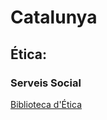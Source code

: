 # Catalunya

## Ética: 

### Serveis Social 
[Biblioteca d'Ética](http://www.campusarnau.org/bibliotecadecasos/sobre-aquesta-eina/)
